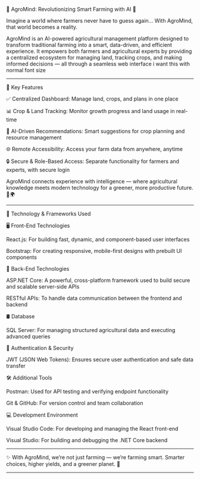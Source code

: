 
🚀 AgroMind: Revolutionizing Smart Farming with AI 🌾

Imagine a world where farmers never have to guess again...
With AgroMind, that world becomes a reality.

AgroMind is an AI-powered agricultural management platform designed to transform traditional farming into a smart, data-driven, and efficient experience. It empowers both farmers and agricultural experts by providing a centralized ecosystem for managing land, tracking crops, and making informed decisions — all through a seamless web interface
i want this with normal font size

---

🌟 Key Features

✅ Centralized Dashboard: Manage land, crops, and plans in one place

📊 Crop & Land Tracking: Monitor growth progress and land usage in real-time

🤖 AI-Driven Recommendations: Smart suggestions for crop planning and resource management

🌐 Remote Accessibility: Access your farm data from anywhere, anytime

🔒 Secure & Role-Based Access: Separate functionality for farmers and experts, with secure login

AgroMind connects experience with intelligence — where agricultural knowledge meets modern technology for a greener, more productive future. 🌱🌍

---

🧠 Technology & Frameworks Used

🖥️ Front-End Technologies

React.js: For building fast, dynamic, and component-based user interfaces

Bootstrap: For creating responsive, mobile-first designs with prebuilt UI components


🧩 Back-End Technologies

ASP.NET Core: A powerful, cross-platform framework used to build secure and scalable server-side APIs

RESTful APIs: To handle data communication between the frontend and backend


🛢️ Database

SQL Server: For managing structured agricultural data and executing advanced queries


🔐 Authentication & Security

JWT (JSON Web Tokens): Ensures secure user authentication and safe data transfer


🛠️ Additional Tools

Postman: Used for API testing and verifying endpoint functionality

Git & GitHub: For version control and team collaboration


💻 Development Environment

Visual Studio Code: For developing and managing the React front-end

Visual Studio: For building and debugging the .NET Core backend


---

✨ With AgroMind, we’re not just farming — we’re farming smart.
Smarter choices, higher yields, and a greener planet. 🌿


---
